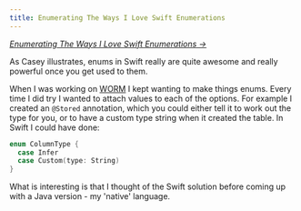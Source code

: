 ```yaml
---
title: Enumerating The Ways I Love Swift Enumerations
---
```


_[Enumerating The Ways I Love Swift Enumerations &rarr;](https://www.caseyliss.com/2016/2/27/swift-enums)_

As Casey illustrates, enums in Swift really are quite awesome and really powerful once you get used to them.

When I was working on [WORM](https://github.com/willhbr/WORM) I kept wanting to make things enums. Every time I did try I wanted to attach values to each of the options. For example I created an `@Stored` annotation, which you could either tell it to work out the type for you, or to have a custom type string when it created the table. In Swift I could have done:

```swift
enum ColumnType {
  case Infer
  case Custom(type: String)
}
```

What is interesting is that I thought of the Swift solution before coming up with a Java version - my 'native' language.
